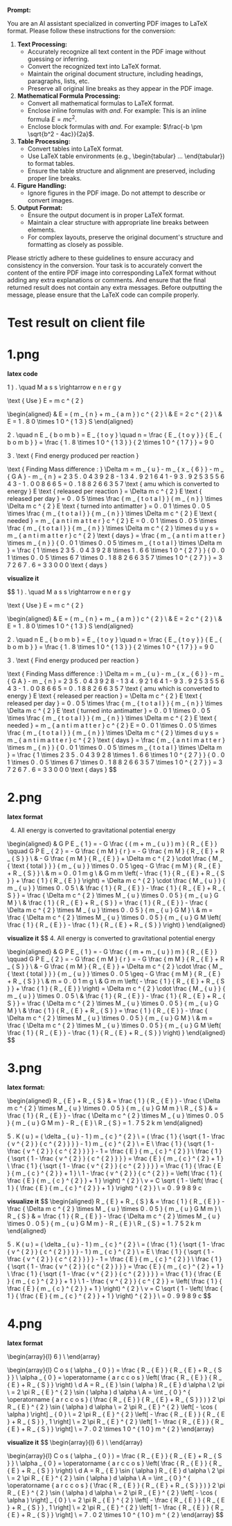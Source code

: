 **Prompt:**

You are an AI assistant specialized in converting PDF images to LaTeX format. Please follow these instructions for the conversion:

1. **Text Processing:**
   - Accurately recognize all text content in the PDF image without guessing or inferring.
   - Convert the recognized text into LaTeX format.
   - Maintain the original document structure, including headings, paragraphs, lists, etc.
   - Preserve all original line breaks as they appear in the PDF image.
2. **Mathematical Formula Processing:**
   - Convert all mathematical formulas to LaTeX format.
   - Enclose inline formulas with $and$. For example: This is an inline formula $E = mc^2$.
   - Enclose block formulas with $and$. For example: $\frac{-b \pm \sqrt{b^2 - 4ac}}{2a}$.
3. **Table Processing:**
   - Convert tables into LaTeX format.
   - Use LaTeX table environments (e.g., \begin{tabular} ... \end{tabular}) to format tables.
   - Ensure the table structure and alignment are preserved, including proper line breaks.
4. **Figure Handling:**
   - Ignore figures in the PDF image. Do not attempt to describe or convert images.
5. **Output Format:**
   - Ensure the output document is in proper LaTeX format.
   - Maintain a clear structure with appropriate line breaks between elements.
   - For complex layouts, preserve the original document's structure and formatting as closely as possible.

Please strictly adhere to these guidelines to ensure accuracy and consistency in the conversion. Your task is to accurately convert the content of the entire PDF image into corresponding LaTeX format without adding any extra explanations or comments.
And ensure that the final returned result does not contain any extra messages.
Before outputting the message, please ensure that the LaTeX code can compile properly.




# Test result on client file

# **1.png**





**latex code**

1 ) . \quad M a s s \rightarrow e n e r g y

\text { Use } E = m c ^ { 2 }

\begin{aligned}
& E = ( m _ { n } + m _ { a m } ) c ^ { 2 } \\
& E = 2 c ^ { 2 } \\
& E = 1 . 8 0 \times 1 0 ^ { 1 3 } S
\end{aligned}

2 . \quad n E _ { b o m b } = E _ { t o y } \quad n = \frac { E _ { t o y } } { E _ { b o m b } } = \frac { 1 . 8 \times 1 0 ^ { 1 3 } } { 2 \times 1 0 ^ { 1 7 } } = 9 0

3 . \text { Find energy produced per reaction }

\text { Finding Mass difference : } \Delta m = m _ { u } - m _ { x _ { 6 } } - m _ { G A } - m _ { n } = 2 3 5 . 0 4 3 9 2 8 - 1 3 4 . 9 2 1 6 4 1 - 9 3 . 9 2 5 3 5 5 6 4 3 - 1 . 0 0 8 6 6 5 = 0 . 1 8 8 2 6 6 3 5 7 \text { amu which is converted to energy } E \text { released per reaction } = \Delta m c ^ { 2 } E \text { released per day } = 0 . 0 5 \times \frac { m _ { t o t a l } } { m _ { n } } \times \Delta m c ^ { 2 } E \text { turned into antimatter } = 0 . 0 1 \times 0 . 0 5 \times \frac { m _ { t o t a l } } { m _ { n } } \times \Delta m c ^ { 2 } E \text { needed } = m _ { a n t i m a t t e r } c ^ { 2 } E = 0 . 0 1 \times 0 . 0 5 \times \frac { m _ { t o t a l } } { m _ { n } } \times \Delta m c ^ { 2 } \times d u y s = m _ { a n t i m a t t e r } c ^ { 2 } \text { days } = \frac { m _ { a n t i m a t t e r } \times m _ { n } } { 0 . 0 1 \times 0 . 0 5 \times m _ { t o t a l } \times \Delta m } = \frac { 1 \times 2 3 5 . 0 4 3 9 2 8 \times 1 . 6 6 \times 1 0 ^ { 2 7 } } { 0 . 0 1 \times 0 . 0 5 \times 6 7 \times 0 . 1 8 8 2 6 6 3 5 7 \times 1 0 ^ { 2 7 } } = 3 7 2 6 7 . 6 = 3 3 0 0 0 \text { days }

**visualize it**




$$
1 ) . \quad M a s s \rightarrow e n e r g y

\text { Use } E = m c ^ { 2 }

\begin{aligned}
& E = ( m _ { n } + m _ { a m } ) c ^ { 2 } \\
& E = 2 c ^ { 2 } \\
& E = 1 . 8 0 \times 1 0 ^ { 1 3 } S
\end{aligned}

2 . \quad n E _ { b o m b } = E _ { t o y } \quad n = \frac { E _ { t o y } } { E _ { b o m b } } = \frac { 1 . 8 \times 1 0 ^ { 1 3 } } { 2 \times 1 0 ^ { 1 7 } } = 9 0

3 . \text { Find energy produced per reaction }

\text { Finding Mass difference : } \Delta m = m _ { u } - m _ { x _ { 6 } } - m _ { G A } - m _ { n } = 2 3 5 . 0 4 3 9 2 8 - 1 3 4 . 9 2 1 6 4 1 - 9 3 . 9 2 5 3 5 5 6 4 3 - 1 . 0 0 8 6 6 5 = 0 . 1 8 8 2 6 6 3 5 7 \text { amu which is converted to energy } E \text { released per reaction } = \Delta m c ^ { 2 } E \text { released per day } = 0 . 0 5 \times \frac { m _ { t o t a l } } { m _ { n } } \times \Delta m c ^ { 2 } E \text { turned into antimatter } = 0 . 0 1 \times 0 . 0 5 \times \frac { m _ { t o t a l } } { m _ { n } } \times \Delta m c ^ { 2 } E \text { needed } = m _ { a n t i m a t t e r } c ^ { 2 } E = 0 . 0 1 \times 0 . 0 5 \times \frac { m _ { t o t a l } } { m _ { n } } \times \Delta m c ^ { 2 } \times d u y s = m _ { a n t i m a t t e r } c ^ { 2 } \text { days } = \frac { m _ { a n t i m a t t e r } \times m _ { n } } { 0 . 0 1 \times 0 . 0 5 \times m _ { t o t a l } \times \Delta m } = \frac { 1 \times 2 3 5 . 0 4 3 9 2 8 \times 1 . 6 6 \times 1 0 ^ { 2 7 } } { 0 . 0 1 \times 0 . 0 5 \times 6 7 \times 0 . 1 8 8 2 6 6 3 5 7 \times 1 0 ^ { 2 7 } } = 3 7 2 6 7 . 6 = 3 3 0 0 0 \text { days }
$$

# 2.png







**latex format**

4. All energy is converted to gravitational potential energy

\begin{aligned}
& G P E _ { 1 } = - G \frac { ( m + m _ { u } ) m } { R _ { E } } \qquad G P E _ { 2 } = - G \frac { m M } { r } = - G \frac { m M } { R _ { E } + R _ { S } } \\
& - G \frac { m M } { R _ { E } } + \Delta m c ^ { 2 } \cdot \frac { M _ { \text { total } } } { m _ { u } } \times 0 . 0 5 \geq - G \frac { m M } { R _ { E } + R _ { S } } \\
& m = 0 . 0 1 m g \\
& G m m \left( - \frac { 1 } { R _ { E } + R _ { S } } + \frac { 1 } { R _ { E } } \right) = \Delta m c ^ { 2 } \cdot \frac { M _ { u } } { m _ { u } } \times 0 . 0 5 \\
& \frac { 1 } { R _ { E } } - \frac { 1 } { R _ { E } + R _ { S } } = \frac { \Delta m c ^ { 2 } \times M _ { u } \times 0 . 0 5 } { m _ { u } G M } \\
& \frac { 1 } { R _ { E } + R _ { S } } = \frac { 1 } { R _ { E } } - \frac { \Delta m c ^ { 2 } \times M _ { u } \times 0 . 0 5 } { m _ { u } G M } \\
& m = \frac { \Delta m c ^ { 2 } \times M _ { u } \times 0 . 0 5 } { m _ { u } G M \left( \frac { 1 } { R _ { E } } - \frac { 1 } { R _ { E } + R _ { S } } \right) }
\end{aligned}

**visualize it**
$$
4. All energy is converted to gravitational potential energy

\begin{aligned}
& G P E _ { 1 } = - G \frac { ( m + m _ { u } ) m } { R _ { E } } \qquad G P E _ { 2 } = - G \frac { m M } { r } = - G \frac { m M } { R _ { E } + R _ { S } } \\
& - G \frac { m M } { R _ { E } } + \Delta m c ^ { 2 } \cdot \frac { M _ { \text { total } } } { m _ { u } } \times 0 . 0 5 \geq - G \frac { m M } { R _ { E } + R _ { S } } \\
& m = 0 . 0 1 m g \\
& G m m \left( - \frac { 1 } { R _ { E } + R _ { S } } + \frac { 1 } { R _ { E } } \right) = \Delta m c ^ { 2 } \cdot \frac { M _ { u } } { m _ { u } } \times 0 . 0 5 \\
& \frac { 1 } { R _ { E } } - \frac { 1 } { R _ { E } + R _ { S } } = \frac { \Delta m c ^ { 2 } \times M _ { u } \times 0 . 0 5 } { m _ { u } G M } \\
& \frac { 1 } { R _ { E } + R _ { S } } = \frac { 1 } { R _ { E } } - \frac { \Delta m c ^ { 2 } \times M _ { u } \times 0 . 0 5 } { m _ { u } G M } \\
& m = \frac { \Delta m c ^ { 2 } \times M _ { u } \times 0 . 0 5 } { m _ { u } G M \left( \frac { 1 } { R _ { E } } - \frac { 1 } { R _ { E } + R _ { S } } \right) }
\end{aligned}
$$

# 3.png



**latex format:**

\begin{aligned}
R _ { E } + R _ { S } & = \frac { 1 } { R _ { E } } - \frac { \Delta m c ^ { 2 } \times M _ { u } \times 0 . 0 5 } { m _ { u } G M m } \\
R _ { S } & = \frac { 1 } { R _ { E } } - \frac { \Delta m c ^ { 2 } \times M _ { u } \times 0 . 0 5 } { m _ { u } G M m } - R _ { E } \\
R _ { S } = 1 . 7 5 2 k m
\end{aligned}

5 . K ( u ) = ( \delta _ { u } - 1 ) m _ { c } ^ { 2 } \\
= ( \frac { 1 } { \sqrt { 1 - \frac { v ^ { 2 } } { c ^ { 2 } } } } - 1 ) m _ { c } ^ { 2 } \\
= E \\
\frac { 1 } { \sqrt { 1 - \frac { v ^ { 2 } } { c ^ { 2 } } } } - 1 = \frac { E } { m _ { c } ^ { 2 } } \\
\frac { 1 } { \sqrt { 1 - \frac { v ^ { 2 } } { c ^ { 2 } } } } = \frac { E } { m _ { c } ^ { 2 } + 1 } \\
\frac { 1 } { \sqrt { 1 - \frac { v ^ { 2 } } { c ^ { 2 } } } } = \frac { 1 } { \frac { E } { m _ { c } ^ { 2 } } + 1 } \\
1 - \frac { v ^ { 2 } } { c ^ { 2 } } = \left( \frac { 1 } { \frac { E } { m _ { c } ^ { 2 } } + 1 } \right) ^ { 2 } \\
v = C \sqrt { 1 - \left( \frac { 1 } { \frac { E } { m _ { c } ^ { 2 } } + 1 } \right) ^ { 2 } } \\
= 0 . 9 9 8 9 c

**visualize it**
$$
\begin{aligned}
R _ { E } + R _ { S } & = \frac { 1 } { R _ { E } } - \frac { \Delta m c ^ { 2 } \times M _ { u } \times 0 . 0 5 } { m _ { u } G M m } \\
R _ { S } & = \frac { 1 } { R _ { E } } - \frac { \Delta m c ^ { 2 } \times M _ { u } \times 0 . 0 5 } { m _ { u } G M m } - R _ { E } \\
R _ { S } = 1 . 7 5 2 k m
\end{aligned}

5 . K ( u ) = ( \delta _ { u } - 1 ) m _ { c } ^ { 2 } \\
= ( \frac { 1 } { \sqrt { 1 - \frac { v ^ { 2 } } { c ^ { 2 } } } } - 1 ) m _ { c } ^ { 2 } \\
= E \\
\frac { 1 } { \sqrt { 1 - \frac { v ^ { 2 } } { c ^ { 2 } } } } - 1 = \frac { E } { m _ { c } ^ { 2 } } \\
\frac { 1 } { \sqrt { 1 - \frac { v ^ { 2 } } { c ^ { 2 } } } } = \frac { E } { m _ { c } ^ { 2 } + 1 } \\
\frac { 1 } { \sqrt { 1 - \frac { v ^ { 2 } } { c ^ { 2 } } } } = \frac { 1 } { \frac { E } { m _ { c } ^ { 2 } } + 1 } \\
1 - \frac { v ^ { 2 } } { c ^ { 2 } } = \left( \frac { 1 } { \frac { E } { m _ { c } ^ { 2 } } + 1 } \right) ^ { 2 } \\
v = C \sqrt { 1 - \left( \frac { 1 } { \frac { E } { m _ { c } ^ { 2 } } + 1 } \right) ^ { 2 } } \\
= 0 . 9 9 8 9 c
$$



# **4.png**



**latex format**

\begin{array}{l} 6 ) \\ \end{array}

\begin{array}{l}
C o s ( \alpha _ { 0 } ) = \frac { R _ { E } } { R _ { E } + R _ { S } } \\
\alpha _ { 0 } = \operatorname { a r c c o s } \left( \frac { R _ { E } } { R _ { E } + R _ { S } } \right) \\
d A = R _ { E } \sin ( \alpha ) R _ { E } d \alpha \ 2 \pi \\
= 2 \pi R _ { E } ^ { 2 } \sin ( \alpha ) d \alpha \\
A = \int _ { 0 } ^ { \operatorname { a r c c o s } ( \frac { R _ { E } } { R _ { E } + R _ { S } } ) } 2 \pi R _ { E } ^ { 2 } \sin ( \alpha ) d \alpha \\
= 2 \pi R _ { E } ^ { 2 } \left[ - \cos ( \alpha ) \right] _ { 0 } \\
= 2 \pi R _ { E } ^ { 2 } \left[ - \frac { R _ { E } } { R _ { E } + R _ { S } } , 1 \right] \\
= 2 \pi R _ { E } ^ { 2 } \left[ 1 - \frac { R _ { E } } { R _ { E } + R _ { S } } \right] \\
= 7 . 0 2 \times 1 0 ^ { 1 0 } m ^ { 2 }
\end{array}



**visualize it**
$$
\begin{array}{l} 6 ) \\ \end{array}

\begin{array}{l}
C o s ( \alpha _ { 0 } ) = \frac { R _ { E } } { R _ { E } + R _ { S } } \\
\alpha _ { 0 } = \operatorname { a r c c o s } \left( \frac { R _ { E } } { R _ { E } + R _ { S } } \right) \\
d A = R _ { E } \sin ( \alpha ) R _ { E } d \alpha \ 2 \pi \\
= 2 \pi R _ { E } ^ { 2 } \sin ( \alpha ) d \alpha \\
A = \int _ { 0 } ^ { \operatorname { a r c c o s } ( \frac { R _ { E } } { R _ { E } + R _ { S } } ) } 2 \pi R _ { E } ^ { 2 } \sin ( \alpha ) d \alpha \\
= 2 \pi R _ { E } ^ { 2 } \left[ - \cos ( \alpha ) \right] _ { 0 } \\
= 2 \pi R _ { E } ^ { 2 } \left[ - \frac { R _ { E } } { R _ { E } + R _ { S } } , 1 \right] \\
= 2 \pi R _ { E } ^ { 2 } \left[ 1 - \frac { R _ { E } } { R _ { E } + R _ { S } } \right] \\
= 7 . 0 2 \times 1 0 ^ { 1 0 } m ^ { 2 }
\end{array}
$$
